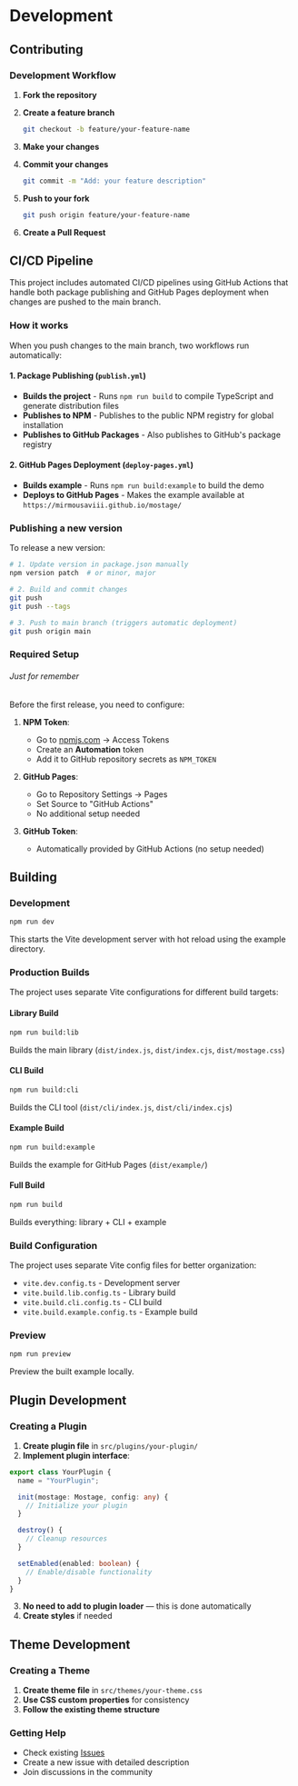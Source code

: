 # Development

## Contributing

### Development Workflow

1. **Fork the repository**
2. **Create a feature branch**
   ```bash
   git checkout -b feature/your-feature-name
   ```
3. **Make your changes**

4. **Commit your changes**
   ```bash
   git commit -m "Add: your feature description"
   ```
5. **Push to your fork**
   ```bash
   git push origin feature/your-feature-name
   ```
6. **Create a Pull Request**

## CI/CD Pipeline

This project includes automated CI/CD pipelines using GitHub Actions that handle both package publishing and GitHub Pages deployment when changes are pushed to the main branch.

### How it works

When you push changes to the main branch, two workflows run automatically:

#### 1. **Package Publishing** (`publish.yml`)

- **Builds the project** - Runs `npm run build` to compile TypeScript and generate distribution files
- **Publishes to NPM** - Publishes to the public NPM registry for global installation
- **Publishes to GitHub Packages** - Also publishes to GitHub's package registry

#### 2. **GitHub Pages Deployment** (`deploy-pages.yml`)

- **Builds example** - Runs `npm run build:example` to build the demo
- **Deploys to GitHub Pages** - Makes the example available at `https://mirmousaviii.github.io/mostage/`

### Publishing a new version

To release a new version:

```bash
# 1. Update version in package.json manually
npm version patch  # or minor, major

# 2. Build and commit changes
git push
git push --tags

# 3. Push to main branch (triggers automatic deployment)
git push origin main
```

### Required Setup

###### Just for remember

Before the first release, you need to configure:

1. **NPM Token**:
   - Go to [npmjs.com](https://www.npmjs.com) → Access Tokens
   - Create an **Automation** token
   - Add it to GitHub repository secrets as `NPM_TOKEN`

2. **GitHub Pages**:
   - Go to Repository Settings → Pages
   - Set Source to "GitHub Actions"
   - No additional setup needed

3. **GitHub Token**:
   - Automatically provided by GitHub Actions (no setup needed)

## Building

### Development

```bash
npm run dev
```

This starts the Vite development server with hot reload using the example directory.

### Production Builds

The project uses separate Vite configurations for different build targets:

#### Library Build

```bash
npm run build:lib
```

Builds the main library (`dist/index.js`, `dist/index.cjs`, `dist/mostage.css`)

#### CLI Build

```bash
npm run build:cli
```

Builds the CLI tool (`dist/cli/index.js`, `dist/cli/index.cjs`)

#### Example Build

```bash
npm run build:example
```

Builds the example for GitHub Pages (`dist/example/`)

#### Full Build

```bash
npm run build
```

Builds everything: library + CLI + example

### Build Configuration

The project uses separate Vite config files for better organization:

- `vite.dev.config.ts` - Development server
- `vite.build.lib.config.ts` - Library build
- `vite.build.cli.config.ts` - CLI build
- `vite.build.example.config.ts` - Example build

### Preview

```bash
npm run preview
```

Preview the built example locally.

## Plugin Development

### Creating a Plugin

1. **Create plugin file** in `src/plugins/your-plugin/`
2. **Implement plugin interface**:

```typescript
export class YourPlugin {
  name = "YourPlugin";

  init(mostage: Mostage, config: any) {
    // Initialize your plugin
  }

  destroy() {
    // Cleanup resources
  }

  setEnabled(enabled: boolean) {
    // Enable/disable functionality
  }
}
```

3. **No need to add to plugin loader** — this is done automatically
4. **Create styles** if needed

## Theme Development

### Creating a Theme

1. **Create theme file** in `src/themes/your-theme.css`
2. **Use CSS custom properties** for consistency
3. **Follow the existing theme structure**

### Getting Help

- Check existing [Issues](https://github.com/mirmousaviii/mostage/issues)
- Create a new issue with detailed description
- Join discussions in the community
